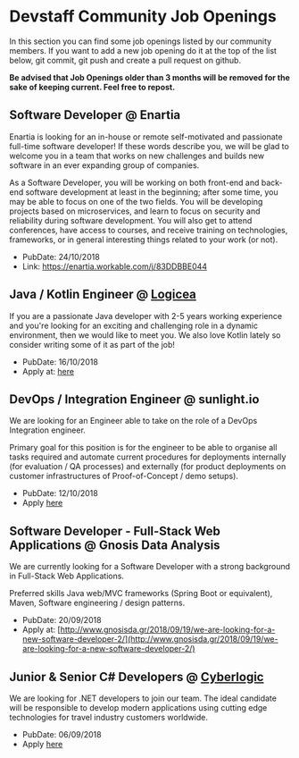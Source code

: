 # Devstaff Community Job Openings

In this section you can find some job openings listed by our community members. If you want to add a new job opening do it at the top of the list below, git commit, git push and create a pull request on github.

__Be advised that Job Openings older than 3 months will be removed for the sake of keeping current. Feel free to repost.__

## Software Developer @ Enartia
Enartia is looking for an in-house or remote self-motivated and passionate full-time software developer! If these words describe you, we will be glad to welcome you in a team that works on new challenges and builds new software in an ever expanding group of companies.

As a Software Developer, you will be working on both front-end and back-end software development at least in the beginning; after some time, you may be able to focus on one of the two fields. You will be developing projects based on microservices, and learn to focus on security and reliability during software development. You will also get to attend conferences, have access to courses, and receive training on technologies, frameworks, or in general interesting things related to your work (or not).

* PubDate: 24/10/2018
* Link: https://enartia.workable.com/j/83DDBBE044

## Java / Kotlin Engineer @ [Logicea](http://logicea.com)
If you are a passionate Java developer with 2-5 years working experience and
you're looking for an exciting and challenging role in a dynamic environment, 
then we would like to meet you. We also love Kotlin lately so consider
writing some of it as part of the job!

* PubDate: 16/10/2018
* Apply at: [here](https://logicea.workable.com/j/34FB74BC13)


## DevOps / Integration Engineer @ sunlight.io

We are looking for an Engineer able to take on the role of a DevOps Integration engineer.

Primary goal for this position is for the engineer to be able to organise all tasks required and automate current procedures for deployments internally (for evaluation / QA processes) and externally (for product deployments on customer infrastructures of Proof-of-Concept / demo setups).

* PubDate: 12/10/2018
* Apply [here](https://www.workable.com/j/2336C2F4AF)

## Software Developer - Full-Stack Web Applications @ Gnosis Data Analysis 

We are currently looking for a Software Developer with a strong background in Full-Stack Web Applications.

Preferred skills Java web/MVC frameworks (Spring Boot or equivalent), Maven, Software engineering / design patterns.

* PubDate: 20/09/2018
* Apply at: [http://www.gnosisda.gr/2018/09/19/we-are-looking-for-a-new-software-developer-2/](http://www.gnosisda.gr/2018/09/19/we-are-looking-for-a-new-software-developer-2/)

## Junior & Senior C# Developers @ [Cyberlogic](http://www.cyberlogic.gr)

We are looking for .NET developers to join our team. The ideal candidate will be responsible to develop modern applications using cutting edge technologies for travel industry customers worldwide.

* PubDate: 06/09/2018
* Apply [here](https://www.cyberlogic.gr/en/careers/)
